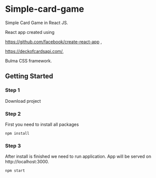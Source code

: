 # Simple-card-game
Simple Card Game in React JS.

React app created using 

https://github.com/facebook/create-react-app ,

https://deckofcardsapi.com/,

Bulma CSS framework.

## Getting Started

### Step 1

Download project

### Step 2

First you need to install all packages
```
npm install
```

### Step 3

After install is finished we need to run application.
App will be served on http://localhost:3000.
```
npm start
```
